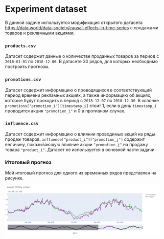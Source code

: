 # Experiment dataset
В данной задаче используется модификация открытого датасета https://data.world/data-society/causal-effects-in-time-series с продажами товаров и рекламными акциями.

### `products.csv`
Датасет содержит данные о количестве проданных товаров за период с `2016-01-01` по `2018-12-06`. В датасете 30 рядов, для которых необходимо построить прогнозы.

### `promotions.csv`
Датасет содержит информацию о проводящихся в соответствующий период времени рекламных акциях, а также информацию об акциях, которые будут проходить в период с `2018-12-07` по `2018-12-30`. В колонке `promotions["promotion_i"][timestamp_i]` стоит 1, если в день `timestamp_i` проводится акция `"promotion_i"` и 0 в противном случае.

### `influence.csv`
Датасет содержит информацию о влиянии проводимых акций на ряды продаж товаров. `influence["product_i"]["promotion_j"]` содержит величину, показывающую влияние акции `"promotion_j"` на продажу товара `"product_i"`. Датасет не используется в основной части задачи.

### Итоговый прогноз
Мой итоговый прогноз для одного из временных рядов представлен на рисунке.
 <p align="left">
     <img src="https://github.com/akscent/Tlab/blob/main/ts/img/predict.PNG" />
 </p>
